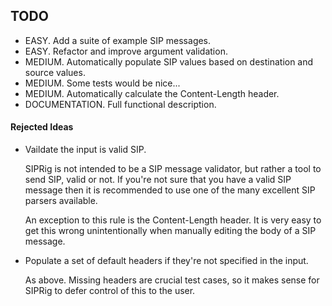 ## TODO

- EASY.  Add a suite of example SIP messages.
- EASY.  Refactor and improve argument validation.
- MEDIUM.  Automatically populate SIP values based on destination and source values.
- MEDIUM.  Some tests would be nice...
- MEDIUM.  Automatically calculate the Content-Length header.
- DOCUMENTATION.  Full functional description.

#### Rejected Ideas

- Vaildate the input is valid SIP.

  SIPRig is not intended to be a SIP message validator, but rather a tool to send SIP, valid or not.  If you're not sure that you have a valid SIP message then it is recommended to use one of the many excellent SIP parsers available.

  An exception to this rule is the Content-Length header.  It is very easy to get this wrong unintentionally when manually editing the body of a SIP message.

- Populate a set of default headers if they're not specified in the input.

  As above.  Missing headers are crucial test cases, so it makes sense for SIPRig to defer control of this to the user.
